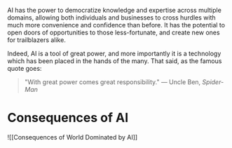 AI has the power to democratize knowledge and expertise across multiple domains, allowing both individuals and businesses to cross hurdles with much more convenience and confidence than before. It has the potential to open doors of opportunities to those less-fortunate, and create new ones for trailblazers alike.

Indeed, AI is a tool of great power, and more importantly it is a technology which has been placed in the hands of the many. That said, as the famous quote goes:
> "With great power comes great responsibility."
> — Uncle Ben, *Spider-Man*

# Consequences of AI

![[Consequences of World Dominated by AI]]
